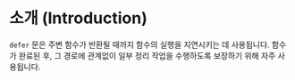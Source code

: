# 소개 (Introduction)

`defer` 문은 주변 함수가 반환될 때까지 함수의 실행을 지연시키는 데 사용됩니다. 함수가 완료된 후, 그 경로에 관계없이 일부 정리 작업을 수행하도록 보장하기 위해 자주 사용됩니다.
